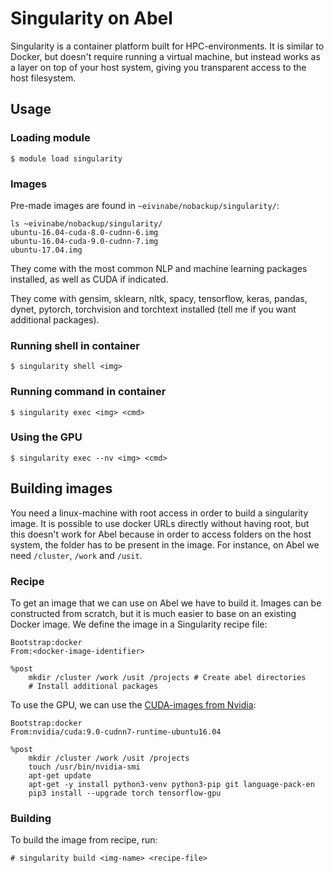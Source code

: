 # Singularity on Abel

Singularity is a container platform built for HPC-environments. It is
similar to Docker, but doesn't require running a virtual machine, but
instead works as a layer on top of your host system, giving you
transparent access to the host filesystem.

## Usage

### Loading module

```
$ module load singularity
```

### Images

Pre-made images are found in `~eivinabe/nobackup/singularity/`:

```
ls ~eivinabe/nobackup/singularity/
ubuntu-16.04-cuda-8.0-cudnn-6.img
ubuntu-16.04-cuda-9.0-cudnn-7.img
ubuntu-17.04.img
```

They come with the most common NLP and machine learning packages
installed, as well as CUDA if indicated.

They come with gensim, sklearn, nltk, spacy, tensorflow, keras,
pandas, dynet, pytorch, torchvision and torchtext installed (tell me
if you want additional packages).

### Running shell in container

```
$ singularity shell <img>
```

### Running command in container

```
$ singularity exec <img> <cmd>
```

### Using the GPU

```
$ singularity exec --nv <img> <cmd>
```

## Building images

You need a linux-machine with root access in order to build a
singularity image. It is possible to use docker URLs directly without
having root, but this doesn't work for Abel because in order to access
folders on the host system, the folder has to be present in the
image. For instance, on Abel we need `/cluster`, `/work` and `/usit`.

### Recipe
To get an image that we can use on Abel we have to build it. Images
can be constructed from scratch, but it is much easier to base on an
existing Docker image. We define the image in a Singularity recipe file:

```
Bootstrap:docker
From:<docker-image-identifier>

%post
    mkdir /cluster /work /usit /projects # Create abel directories
	# Install additional packages
```

To use the GPU, we can use the [CUDA-images from
Nvidia](https://hub.docker.com/r/nvidia/cuda/):

```
Bootstrap:docker
From:nvidia/cuda:9.0-cudnn7-runtime-ubuntu16.04

%post
    mkdir /cluster /work /usit /projects
    touch /usr/bin/nvidia-smi
    apt-get update
    apt-get -y install python3-venv python3-pip git language-pack-en
    pip3 install --upgrade torch tensorflow-gpu
```

### Building

To build the image from recipe, run:

```
# singularity build <img-name> <recipe-file>
```
